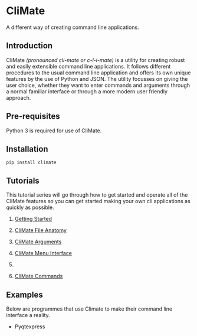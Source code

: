 <link rel="stylesheet" src="docs/styles/styles.css">

# CliMate
A different way of creating command line applications.

## Introduction

CliMate *(pronounced cli-mate or c-l-i-mate)* is a utility for creating robust and easily extensible command line applications. It follows different procedures to the usual command line application and offers its own unique features by the use of Python and JSON. The utility focusses on giving the user choice, whether they want to enter commands and arguments through a normal familiar interface or through a more modern user friendly approach.

## Pre-requisites

Python 3 is required for use of CliMate.

## Installation

```pip install climate```

## Tutorials

This tutorial series will go through how to get started and operate all of the CliMate features so you can get started making your own cli applications as quickly as possible.

1. [Getting Started](docs/getting-started.md)

2. [CliMate File Anatomy](docs/climate-file.md)


3. [CliMate Arguments](docs/general-arguments.md)

4. [CliMate Menu Interface](docs/climate-menu.md)
5.
6. [CliMate Commands](docs/climate-commands.md)

## Examples

Below are programmes that use Climate to make their command line interface a reality.

- Pyqtexpress
